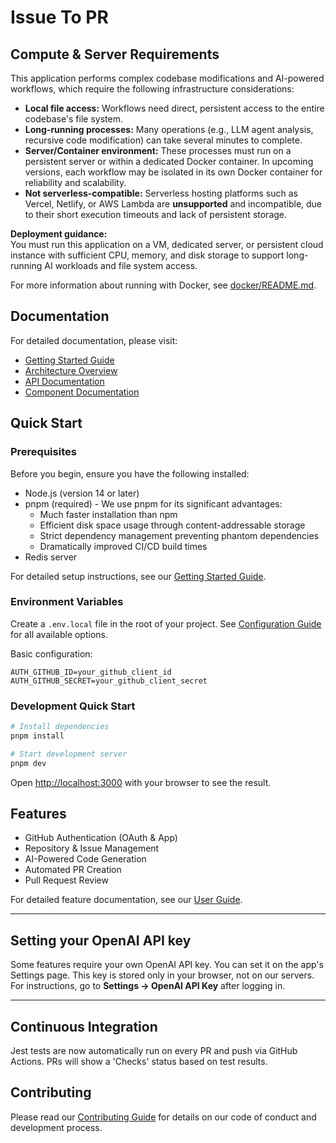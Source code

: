 # Issue To PR

## Compute & Server Requirements

This application performs complex codebase modifications and AI-powered workflows, which require the following infrastructure considerations:

- **Local file access:** Workflows need direct, persistent access to the entire codebase's file system.
- **Long-running processes:** Many operations (e.g., LLM agent analysis, recursive code modification) can take several minutes to complete.
- **Server/Container environment:** These processes must run on a persistent server or within a dedicated Docker container. In upcoming versions, each workflow may be isolated in its own Docker container for reliability and scalability.
- **Not serverless-compatible:** Serverless hosting platforms such as Vercel, Netlify, or AWS Lambda are **unsupported** and incompatible, due to their short execution timeouts and lack of persistent storage.

**Deployment guidance:**  
You must run this application on a VM, dedicated server, or persistent cloud instance with sufficient CPU, memory, and disk storage to support long-running AI workloads and file system access.

For more information about running with Docker, see [docker/README.md](./docker/README.md).

## Documentation

For detailed documentation, please visit:

- [Getting Started Guide](docs/setup/getting-started.md)
- [Architecture Overview](docs/guides/architecture.md)
- [API Documentation](docs/api/README.md)
- [Component Documentation](docs/components/README.md)

## Quick Start

### Prerequisites

Before you begin, ensure you have the following installed:

- Node.js (version 14 or later)
- pnpm (required) - We use pnpm for its significant advantages:
  - Much faster installation than npm
  - Efficient disk space usage through content-addressable storage
  - Strict dependency management preventing phantom dependencies
  - Dramatically improved CI/CD build times
- Redis server

For detailed setup instructions, see our [Getting Started Guide](docs/setup/getting-started.md).

### Environment Variables

Create a `.env.local` file in the root of your project. See [Configuration Guide](docs/setup/getting-started.md#configuration) for all available options.

Basic configuration:

```env
AUTH_GITHUB_ID=your_github_client_id
AUTH_GITHUB_SECRET=your_github_client_secret
```

### Development Quick Start

```bash
# Install dependencies
pnpm install

# Start development server
pnpm dev
```

Open [http://localhost:3000](http://localhost:3000) with your browser to see the result.

## Features

- GitHub Authentication (OAuth & App)
- Repository & Issue Management
- AI-Powered Code Generation
- Automated PR Creation
- Pull Request Review

For detailed feature documentation, see our [User Guide](docs/guides/user-guide.md).

---

## Setting your OpenAI API key

Some features require your own OpenAI API key. You can set it on the app's Settings page. This key is stored only in your browser, not on our servers. For instructions, go to **Settings → OpenAI API Key** after logging in.

---

## Continuous Integration

Jest tests are now automatically run on every PR and push via GitHub Actions. PRs will show a 'Checks' status based on test results.

## Contributing

Please read our [Contributing Guide](docs/guides/contributing.md) for details on our code of conduct and development process.

